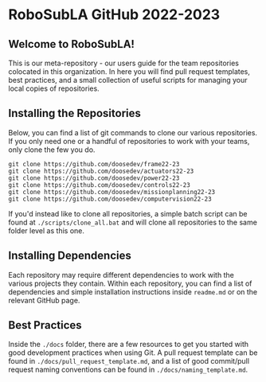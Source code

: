 # RoboSubLA GitHub 2022-2023

## Welcome to RoboSubLA!

This is our meta-repository - our users guide for the team
repositories colocated in this organization. In here you
will find pull request templates, best practices, and a
small collection of useful scripts for managing your local
copies of repositories.

## Installing the Repositories

Below, you can find a list of git commands to clone our various
repositories. If you only need one or a handful of repositories
to work with your teams, only clone the few you do.

```
git clone https://github.com/doosedev/frame22-23
git clone https://github.com/doosedev/actuators22-23  
git clone https://github.com/doosedev/power22-23  
git clone https://github.com/doosedev/controls22-23  
git clone https://github.com/doosedev/missionplanning22-23  
git clone https://github.com/doosedev/computervision22-23
```

If you'd instead like to clone all repositories, a simple batch
script can be found at `./scripts/clone_all.bat` and will clone
all repositories to the same folder level as this one.

## Installing Dependencies

Each repository may require different dependencies to work
with the various projects they contain. Within each repository,
you can find a list of dependencies and simple installation
instructions inside `readme.md` or on the relevant GitHub page.

## Best Practices

Inside the `./docs` folder, there are a few resources to get you
started with good development practices when using Git. A pull
request template can be found in `./docs/pull_request_template.md`,
and a list of good commit/pull request naming conventions can be
found in `./docs/naming_template.md`.